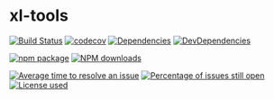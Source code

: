 # xl-tools

[![Build Status](https://api.travis-ci.com/xl-vision/xl-tools.svg?branch=dev)](https://travis-ci.com/xl-vision/xl-tools)
[![codecov](https://codecov.io/gh/xl-vision/xl-tools/branch/dev/graph/badge.svg)](https://codecov.io/gh/xl-vision/xl-tools)
[![Dependencies](https://img.shields.io/david/xl-vision/xl-tools.svg)](https://david-dm.org/xl-vision/xl-tools)
[![DevDependencies](https://img.shields.io/david/dev/xl-vision/xl-tools.svg)](https://david-dm.org/xl-vision/xl-tools?type=dev)

[![npm package](https://img.shields.io/npm/v/@xl-vision/xl-tools.svg)](https://www.npmjs.org/package/@xl-vision/xl-tools)
[![NPM downloads](http://img.shields.io/npm/dm/@xl-vision/xl-tools.svg)](https://www.npmjs.org/package/@xl-vision/xl-tools)

[![Average time to resolve an issue](http://isitmaintained.com/badge/resolution/xl-vision/xl-tools.svg)](http://isitmaintained.com/project/xl-vision/xl-tools "Average time to resolve an issue")
[![Percentage of issues still open](http://isitmaintained.com/badge/open/xl-vision/xl-tools.svg)](http://isitmaintained.com/project/xl-vision/xl-tools "Percentage of issues still open")
[![License used](https://img.shields.io/github/license/xl-vision/xl-tools.svg)](https://mit-license.org/)
